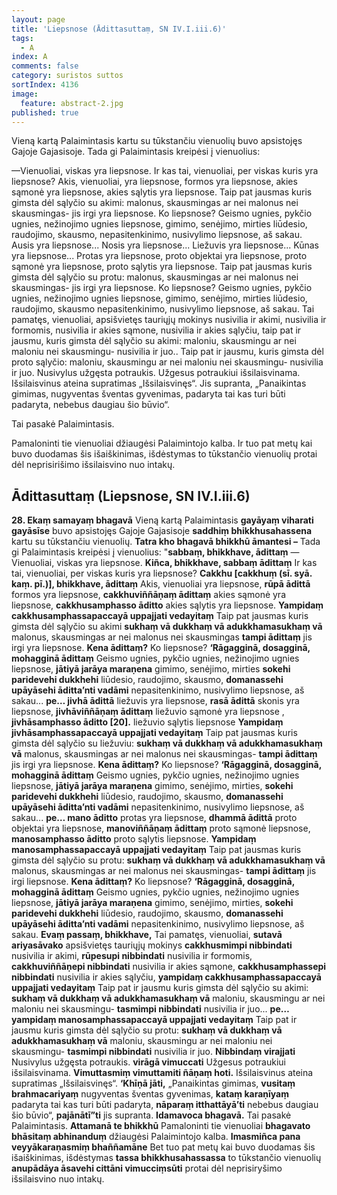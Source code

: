 ```yaml
---
layout: page
title: 'Liepsnose (Ādittasuttaṃ, SN IV.I.iii.6)'
tags:
  - A
index: A
comments: false
category: suristos suttos
sortIndex: 4136
image:
  feature: abstract-2.jpg
published: true
---
```


Vieną kartą Palaimintasis kartu su tūkstančiu vienuolių buvo apsistojęs Gajoje Gajasisoje. Tada gi Palaimintasis kreipėsi į vienuolius:

—Vienuoliai, viskas yra liepsnose. Ir kas tai, vienuoliai, per viskas kuris yra liepsnose? Akis, vienuoliai, yra liepsnose, formos yra liepsnose, akies sąmonė yra liepsnose, akies sąlytis yra liepsnose. Taip pat jausmas kuris gimsta dėl sąlyčio su akimi: malonus, skausmingas ar nei malonus nei skausmingas- jis irgi yra liepsnose. Ko liepsnose? Geismo ugnies, pykčio ugnies, nežinojimo ugnies liepsnose, gimimo, senėjimo, mirties liūdesio, raudojimo, skausmo, nepasitenkinimo, nusivylimo liepsnose, aš sakau. Ausis yra liepsnose... Nosis yra liepsnose... Liežuvis yra liepsnose... Kūnas yra liepsnose... Protas yra liepsnose, proto objektai yra liepsnose, proto sąmonė yra liepsnose, proto sąlytis yra liepsnose. Taip pat jausmas kuris gimsta dėl sąlyčio su protu: malonus, skausmingas ar nei malonus nei skausmingas- jis irgi yra liepsnose. Ko liepsnose? Geismo ugnies, pykčio ugnies, nežinojimo ugnies liepsnose, gimimo, senėjimo, mirties liūdesio, raudojimo, skausmo nepasitenkinimo, nusivylimo liepsnose, aš sakau. Tai pamatęs, vienuoliai, apsišvietęs tauriųjų mokinys nusivilia ir akimi, nusivilia ir formomis, nusivilia ir akies sąmone, nusivilia ir akies sąlyčiu, taip pat ir jausmu, kuris gimsta dėl sąlyčio su akimi: maloniu, skausmingu ar nei maloniu nei skausmingu- nusivilia ir juo.. Taip pat ir jausmu, kuris gimsta dėl proto sąlyčio: maloniu, skausmingu ar nei maloniu nei skausmingu- nusivilia ir juo. Nusivylus užgęsta potraukis. Užgesus potraukiui išsilaisvinama. Išsilaisvinus ateina supratimas „Išsilaisvinęs“. Jis supranta, „Panaikintas gimimas, nugyventas šventas gyvenimas, padaryta tai kas turi būti padaryta, nebebus daugiau šio būvio“.

Tai pasakė Palaimintasis.

Pamaloninti tie vienuoliai džiaugėsi Palaimintojo kalba. Ir tuo pat metų kai buvo duodamas šis išaiškinimas, išdėstymas to tūkstančio vienuolių protai dėl neprisirišimo išsilaisvino nuo intakų.

## Ādittasuttaṃ (Liepsnose, SN IV.I.iii.6)

**28. Ekaṃ samayaṃ bhagavā** Vieną kartą Palaimintasis **gayāyaṃ viharati gayāsīse** buvo apsistojęs Gajoje Gajasisoje **saddhiṃ bhikkhusahassena** kartu su tūkstančiu vienuolių. **Tatra kho bhagavā bhikkhū āmantesi –** Tada gi Palaimintasis kreipėsi į vienuolius: "**sabbaṃ, bhikkhave, ādittaṃ** —Vienuoliai, viskas yra liepsnose. **Kiñca, bhikkhave, sabbaṃ ādittaṃ** Ir kas tai, vienuoliai, per viskas kuris yra liepsnose? **Cakkhu [cakkhuṃ (sī. syā. kaṃ. pī.)], bhikkhave, ādittaṃ** Akis, vienuoliai yra liepsnose, **rūpā ādittā** formos yra liepsnose, **cakkhuviññāṇaṃ ādittaṃ** akies sąmonė yra liepsnose, **cakkhusamphasso āditto** akies sąlytis yra liepsnose. **Yampidaṃ cakkhusamphassapaccayā uppajjati vedayitaṃ** Taip pat jausmas kuris gimsta dėl sąlyčio su akimi **sukhaṃ vā dukkhaṃ vā adukkhamasukhaṃ vā** malonus, skausmingas ar nei malonus nei skausmingas **tampi ādittaṃ** jis irgi yra liepsnose. **Kena ādittaṃ?** Ko liepsnose? **‘Rāgagginā, dosagginā, mohagginā ādittaṃ** Geismo ugnies, pykčio ugnies, nežinojimo ugnies liepsnose, **jātiyā jarāya maraṇena** gimimo, senėjimo, mirties **sokehi paridevehi dukkhehi** liūdesio, raudojimo, skausmo, **domanassehi upāyāsehi āditta’nti vadāmi** nepasitenkinimo, nusivylimo liepsnose, aš sakau... **pe… jivhā ādittā** liežuvis yra liepsnose, **rasā ādittā** skonis yra liepsnose, **jivhāviññāṇaṃ ādittaṃ** liežuvio sąmonė yra liepsnose , **jivhāsamphasso āditto [20].** liežuvio sąlytis liepsnose **Yampidaṃ jivhāsamphassapaccayā uppajjati vedayitaṃ** Taip pat jausmas kuris gimsta dėl sąlyčio su liežuviu: **sukhaṃ vā dukkhaṃ vā adukkhamasukhaṃ vā** malonus, skausmingas ar nei malonus nei skausmingas- **tampi ādittaṃ** jis irgi yra liepsnose. **Kena ādittaṃ?** Ko liepsnose? **‘Rāgagginā, dosagginā, mohagginā ādittaṃ** Geismo ugnies, pykčio ugnies, nežinojimo ugnies liepsnose, **jātiyā jarāya maraṇena** gimimo, senėjimo, mirties, **sokehi paridevehi dukkhehi** liūdesio, raudojimo, skausmo, **domanassehi upāyāsehi āditta’nti vadāmi** nepasitenkinimo, nusivylimo liepsnose, aš sakau... **pe… mano āditto** protas yra liepsnose, **dhammā ādittā** proto objektai yra liepsnose, **manoviññāṇaṃ ādittaṃ** proto sąmonė liepsnose, **manosamphasso āditto** proto sąlytis liepsnose. **Yampidaṃ manosamphassapaccayā uppajjati vedayitaṃ** Taip pat jausmas kuris gimsta dėl sąlyčio su protu: **sukhaṃ vā dukkhaṃ vā adukkhamasukhaṃ vā** malonus, skausmingas ar nei malonus nei skausmingas- **tampi ādittaṃ** jis irgi liepsnose. **Kena ādittaṃ?** Ko liepsnose? **‘Rāgagginā, dosagginā, mohagginā ādittaṃ** Geismo ugnies, pykčio ugnies, nežinojimo ugnies liepsnose, **jātiyā jarāya maraṇena** gimimo, senėjimo, mirties, **sokehi paridevehi dukkhehi** liūdesio, raudojimo, skausmo, **domanassehi upāyāsehi āditta’nti vadāmi** nepasitenkinimo, nusivylimo liepsnose, aš sakau. **Evaṃ passaṃ, bhikkhave,** Tai pamatęs, vienuoliai, **sutavā ariyasāvako** apsišvietęs tauriųjų mokinys **cakkhusmimpi nibbindati** nusivilia ir akimi, **rūpesupi nibbindati** nusivilia ir formomis, **cakkhuviññāṇepi nibbindati** nusivilia ir akies sąmone, **cakkhusamphassepi nibbindati** nusivilia ir akies sąlyčiu, **yampidaṃ cakkhusamphassapaccayā uppajjati vedayitaṃ** Taip pat ir jausmu kuris gimsta dėl sąlyčio su akimi: **sukhaṃ vā dukkhaṃ vā adukkhamasukhaṃ vā** maloniu, skausmingu ar nei maloniu nei skausmingu- **tasmimpi nibbindati** nusivilia ir juo... **pe… yampidaṃ  manosamphassapaccayā uppajjati vedayitaṃ** Taip pat ir jausmu kuris gimsta dėl sąlyčio su protu: **sukhaṃ vā dukkhaṃ vā adukkhamasukhaṃ vā** maloniu, skausmingu ar nei maloniu nei skausmingu- **tasmimpi nibbindati** nusivilia ir juo. **Nibbindaṃ virajjati** Nusivylus užgęsta potraukis. **virāgā vimuccati** Užgesus potraukiui išsilaisvinama. **Vimuttasmiṃ vimuttamiti ñāṇaṃ hoti.** Išsilaisvinus ateina supratimas „Išsilaisvinęs“. **‘Khīṇā jāti,** „Panaikintas gimimas, **vusitaṃ brahmacariyaṃ** nugyventas šventas gyvenimas, **kataṃ karaṇīyaṃ** padaryta tai kas turi būti padaryta, **nāparaṃ itthattāyā’ti** nebebus daugiau šio būvio“, **pajānātī”ti** jis supranta. **Idamavoca bhagavā.** Tai pasakė Palaimintasis. **Attamanā te bhikkhū** Pamaloninti tie vienuoliai **bhagavato bhāsitaṃ abhinanduṃ** džiaugėsi Palaimintojo kalba. **Imasmiñca pana veyyākaraṇasmiṃ bhaññamāne** Bet tuo pat metų kai buvo duodamas šis išaiškinimas, išdėstymas **tassa bhikkhusahassassa** to tūkstančio vienuolių **anupādāya āsavehi cittāni vimucciṃsūti** protai dėl neprisiryšimo išsilaisvino nuo intakų.
